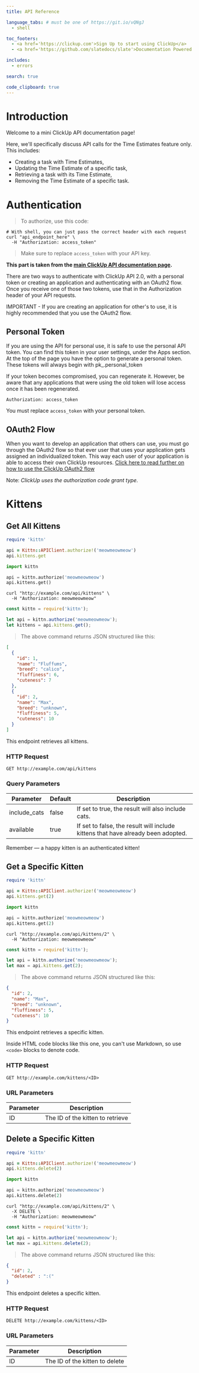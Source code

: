 ```yaml
---
title: API Reference

language_tabs: # must be one of https://git.io/vQNgJ
  - shell

toc_footers:
  - <a href='https://clickup.com'>Sign Up to start using ClickUp</a>
  - <a href='https://github.com/slatedocs/slate'>Documentation Powered by Slate</a>

includes:
  - errors

search: true

code_clipboard: true
---
```


# Introduction

Welcome to a mini ClickUp API documentation page! 

Here, we'll specifically discuss API calls for the Time Estimates feature only. This includes:
- Creating a task with Time Estimates, 
- Updating the Time Estimate of a specific task, 
- Retrieving a task with its Time Estimate,
- Removing the Time Estimate of a specific task.

# Authentication

> To authorize, use this code:

```shell
# With shell, you can just pass the correct header with each request
curl "api_endpoint_here" \
  -H "Authorization: access_token"
```

> Make sure to replace `access_token` with your API key.

**This part is taken from the [main ClickUp API documentation page](https://jsapi.apiary.io/apis/clickup20/introduction/authentication.html).**

There are two ways to authenticate with ClickUp API 2.0, with a personal token or creating an application and authenticating with an OAuth2 flow. Once you receive one of those two tokens, use that in the Authorization header of your API requests.

IMPORTANT - If you are creating an application for other's to use, it is highly recommended that you use the OAuth2 flow.

## Personal Token
If you are using the API for personal use, it is safe to use the personal API token. You can find this token in your user settings, under the Apps section. At the top of the page you have the option to generate a personal token. These tokens will always begin with pk_.personal_token

If your token becomes compromised, you can regenerate it. However, be aware that any applications that were using the old token will lose access once it has been regenerated.

`Authorization: access_token`

<aside class="notice">
You must replace <code>access_token</code> with your personal token.
</aside>

## OAuth2 Flow
When you want to develop an application that others can use, you must go through the OAuth2 flow so that ever user that uses your application gets assigned an individualized token. This way each user of your application is able to access their own ClickUp resources. [Click here to read further on how to use the ClickUp OAuth2 flow](https://jsapi.apiary.io/apis/clickup20/introduction/authentication/oauth2-flow.html)

Note: _ClickUp uses the authorization code grant type._

# Kittens

## Get All Kittens

```ruby
require 'kittn'

api = Kittn::APIClient.authorize!('meowmeowmeow')
api.kittens.get
```

```python
import kittn

api = kittn.authorize('meowmeowmeow')
api.kittens.get()
```

```shell
curl "http://example.com/api/kittens" \
  -H "Authorization: meowmeowmeow"
```

```javascript
const kittn = require('kittn');

let api = kittn.authorize('meowmeowmeow');
let kittens = api.kittens.get();
```

> The above command returns JSON structured like this:

```json
[
  {
    "id": 1,
    "name": "Fluffums",
    "breed": "calico",
    "fluffiness": 6,
    "cuteness": 7
  },
  {
    "id": 2,
    "name": "Max",
    "breed": "unknown",
    "fluffiness": 5,
    "cuteness": 10
  }
]
```

This endpoint retrieves all kittens.

### HTTP Request

`GET http://example.com/api/kittens`

### Query Parameters

Parameter | Default | Description
--------- | ------- | -----------
include_cats | false | If set to true, the result will also include cats.
available | true | If set to false, the result will include kittens that have already been adopted.

<aside class="success">
Remember — a happy kitten is an authenticated kitten!
</aside>

## Get a Specific Kitten

```ruby
require 'kittn'

api = Kittn::APIClient.authorize!('meowmeowmeow')
api.kittens.get(2)
```

```python
import kittn

api = kittn.authorize('meowmeowmeow')
api.kittens.get(2)
```

```shell
curl "http://example.com/api/kittens/2" \
  -H "Authorization: meowmeowmeow"
```

```javascript
const kittn = require('kittn');

let api = kittn.authorize('meowmeowmeow');
let max = api.kittens.get(2);
```

> The above command returns JSON structured like this:

```json
{
  "id": 2,
  "name": "Max",
  "breed": "unknown",
  "fluffiness": 5,
  "cuteness": 10
}
```

This endpoint retrieves a specific kitten.

<aside class="warning">Inside HTML code blocks like this one, you can't use Markdown, so use <code>&lt;code&gt;</code> blocks to denote code.</aside>

### HTTP Request

`GET http://example.com/kittens/<ID>`

### URL Parameters

Parameter | Description
--------- | -----------
ID | The ID of the kitten to retrieve

## Delete a Specific Kitten

```ruby
require 'kittn'

api = Kittn::APIClient.authorize!('meowmeowmeow')
api.kittens.delete(2)
```

```python
import kittn

api = kittn.authorize('meowmeowmeow')
api.kittens.delete(2)
```

```shell
curl "http://example.com/api/kittens/2" \
  -X DELETE \
  -H "Authorization: meowmeowmeow"
```

```javascript
const kittn = require('kittn');

let api = kittn.authorize('meowmeowmeow');
let max = api.kittens.delete(2);
```

> The above command returns JSON structured like this:

```json
{
  "id": 2,
  "deleted" : ":("
}
```

This endpoint deletes a specific kitten.

### HTTP Request

`DELETE http://example.com/kittens/<ID>`

### URL Parameters

Parameter | Description
--------- | -----------
ID | The ID of the kitten to delete

